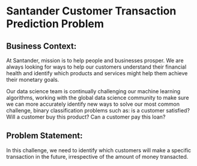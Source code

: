 # Santander Customer Transaction Prediction Problem

## Business Context:

At Santander, mission is to help people and businesses prosper. We are always looking for ways to help our customers understand their financial health and identify which products and services might help them achieve their monetary goals.

Our data science team is continually challenging our machine learning algorithms, working with the global data science community to make sure we can more accurately identify new ways to solve our most common challenge, binary classification problems such as: is a customer satisfied? Will a customer buy this product? Can a customer pay this loan?

## Problem Statement:

In this challenge, we need to identify which customers will make a specific transaction in the future, irrespective of the amount of money transacted.

